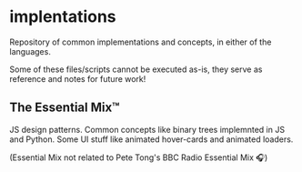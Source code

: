 # implentations

Repository of common implementations and concepts, in either of the languages.

Some of these files/scripts cannot be executed as-is, they serve as reference and notes for future work!


## The Essential Mix™
JS design patterns.
Common concepts like binary trees implemnted in JS and Python.
Some UI stuff like animated hover-cards and animated loaders.

(Essential Mix not related to Pete Tong's BBC Radio Essential Mix 🎧)
